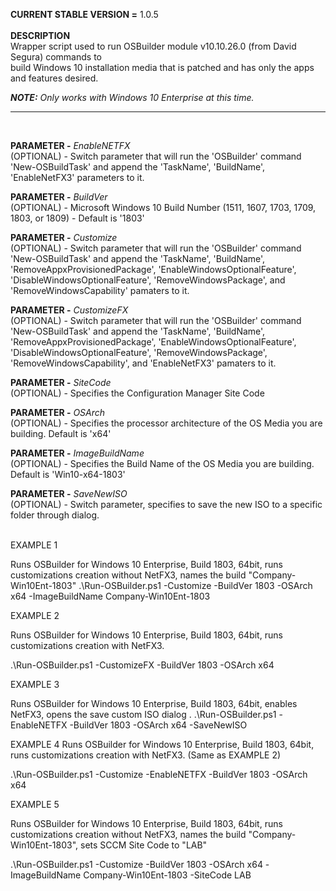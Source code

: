 <b>CURRENT STABLE VERSION =</b> 1.0.5<br/><br/>
<b>DESCRIPTION</b><br/>
Wrapper script used to run OSBuilder module v10.10.26.0 (from David Segura) commands to<br/>
build Windows 10 installation media that is patched and has only the apps and features desired.<br/>

<b><i>NOTE:</b> Only works with Windows 10 Enterprise at this time.</i><br/>

----------------------------------------------------
<br/>

<b>PARAMETER -</b> <i>EnableNETFX</i><br/>
(OPTIONAL) - Switch parameter that will run the 'OSBuilder' command 'New-OSBuildTask' and append the 'TaskName', 'BuildName', 'EnableNetFX3' parameters to it.<br/>

<b>PARAMETER -</b> <i>BuildVer</i><br/>
(OPTIONAL) - Microsoft Windows 10 Build Number (1511, 1607, 1703, 1709, 1803, or 1809) - Default is '1803'<br/>

<b>PARAMETER -</b> <i>Customize</i><br/>
(OPTIONAL) - Switch parameter that will run the 'OSBuilder' command 'New-OSBuildTask' and append the 'TaskName', 'BuildName', 'RemoveAppxProvisionedPackage', 'EnableWindowsOptionalFeature', 'DisableWindowsOptionalFeature', 'RemoveWindowsPackage', and 'RemoveWindowsCapability' pamaters to it.<br/>

<b>PARAMETER -</b> <i>CustomizeFX</i><br/>
(OPTIONAL) - Switch parameter that will run the 'OSBuilder' command 'New-OSBuildTask' and append the 'TaskName', 'BuildName', 'RemoveAppxProvisionedPackage', 'EnableWindowsOptionalFeature', 'DisableWindowsOptionalFeature', 'RemoveWindowsPackage', 'RemoveWindowsCapability', and 'EnableNetFX3' pamaters to it.<br/>

<b>PARAMETER -</b> <i>SiteCode</i><br/>
(OPTIONAL) - Specifies the Configuration Manager Site Code<br/>

<b>PARAMETER -</b> <i>OSArch</i><br/>
(OPTIONAL) - Specifies the processor architecture of the OS Media you are building. Default is 'x64'<br/>

<b>PARAMETER -</b> <i>ImageBuildName</i><br/>
(OPTIONAL) - Specifies the Build Name of the OS Media you are building. Default is 'Win10-x64-1803'<br/>

<b>PARAMETER -</b> <i>SaveNewISO</i><br/>
(OPTIONAL) - Switch parameter, specifies to save the new ISO to a specific folder through dialog.<br/><br/>

EXAMPLE 1

Runs OSBuilder for Windows 10 Enterprise, Build 1803, 64bit, runs customizations creation without NetFX3, names the build "Company-Win10Ent-1803"
.\Run-OSBuilder.ps1 -Customize -BuildVer 1803 -OSArch x64 -ImageBuildName Company-Win10Ent-1803

EXAMPLE 2

Runs OSBuilder for Windows 10 Enterprise, Build 1803, 64bit, runs customizations creation with NetFX3.

.\Run-OSBuilder.ps1 -CustomizeFX -BuildVer 1803 -OSArch x64

EXAMPLE 3

Runs OSBuilder for Windows 10 Enterprise, Build 1803, 64bit, enables NetFX3, opens the save custom ISO dialog
.
.\Run-OSBuilder.ps1 -EnableNETFX -BuildVer 1803 -OSArch x64 -SaveNewISO

EXAMPLE 4
Runs OSBuilder for Windows 10 Enterprise, Build 1803, 64bit, runs customizations creation with NetFX3. (Same as EXAMPLE 2)

.\Run-OSBuilder.ps1 -Customize -EnableNETFX -BuildVer 1803 -OSArch x64

EXAMPLE 5

Runs OSBuilder for Windows 10 Enterprise, Build 1803, 64bit, runs customizations creation without NetFX3, names the build "Company-Win10Ent-1803", sets SCCM Site Code to "LAB"

.\Run-OSBuilder.ps1 -Customize -BuildVer 1803 -OSArch x64 -ImageBuildName Company-Win10Ent-1803 -SiteCode LAB
